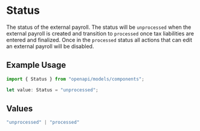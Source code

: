 # Status

The status of the external payroll. The status will be `unprocessed` when the external payroll is created and transition to `processed` once tax liabilities are entered and finalized.  Once in the `processed` status all actions that can edit an external payroll will be disabled.

## Example Usage

```typescript
import { Status } from "openapi/models/components";

let value: Status = "unprocessed";
```

## Values

```typescript
"unprocessed" | "processed"
```